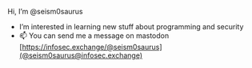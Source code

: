 Hi, I’m @seism0saurus
- I’m interested in learning new stuff about programming and security
- 📫 You can send me a message on mastodon [https://infosec.exchange/@seism0saurus](@seism0saurus@infosec.exchange)

<!---
seism0saurus/seism0saurus is a ✨ special ✨ repository because its `README.md` (this file) appears on your GitHub profile.
You can click the Preview link to take a look at your changes.
--->
